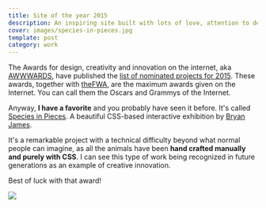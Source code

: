 ```yaml
---
title: Site of the year 2015
description: An inspiring site built with lots of love, attention to detail and patience
cover: images/species-in-pieces.jpg
template: post
category: work
---
```


The Awards for design, creativity and innovation on the internet, aka [AWWWARDS](http://www.awwwards.com), have published the [list of nominated projects for 2015](http://www.awwwards.com/annual-awards-2015/). These awards, together with [theFWA](http://www.thefwa.com/), are the maximum awards given on the Internet. You can call them the Oscars and Grammys of the Internet.

Anyway, **I have a favorite** and you probably have seen it before. It's called [Species in Pieces](http://species-in-pieces.com/). A beautiful CSS-based interactive exhibition by [Bryan James](http://www.bryanjamesdesign.co.uk/).

It's a remarkable project with a technical difficulty beyond what normal people can imagine, as all the animals have been **hand crafted manually and purely with CSS**. I can see this type of work being recognized in future generations as an example of creative innovation.

Best of luck with that award!

![](/blog/site-of-the-year-2015/images/species-in-pieces-mosaic.png)
